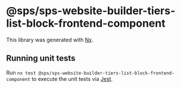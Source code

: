 # @sps/sps-website-builder-tiers-list-block-frontend-component

This library was generated with [Nx](https://nx.dev).

## Running unit tests

Run `nx test @sps/sps-website-builder-tiers-list-block-frontend-component` to execute the unit tests via [Jest](https://jestjs.io).
